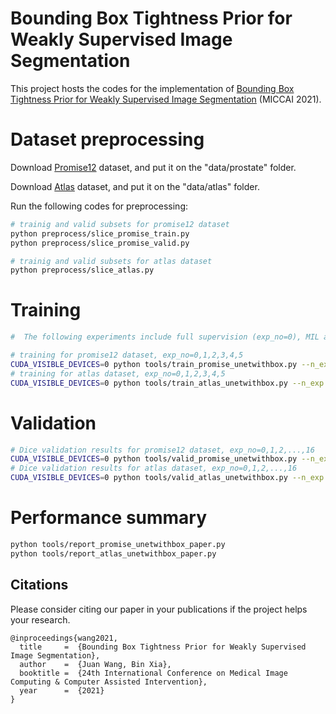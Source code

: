 # Bounding Box Tightness Prior for Weakly Supervised Image Segmentation

This project hosts the codes for the implementation of [Bounding Box Tightness Prior for Weakly Supervised Image Segmentation]() (MICCAI 2021).



# Dataset preprocessing

Download [Promise12](https://promise12.grand-challenge.org/) dataset, and put it on the "data/prostate" folder.

Download [Atlas](http://fcon_1000.projects.nitrc.org/indi/retro/atlas.html) dataset, and put it on the "data/atlas" folder.

Run the following codes for preprocessing:

```bash
# trainig and valid subsets for promise12 dataset
python preprocess/slice_promise_train.py
python preprocess/slice_promise_valid.py

# trainig and valid subsets for atlas dataset
python preprocess/slice_atlas.py
```

# Training

```bash
#  The following experiments include full supervision (exp_no=0), MIL ablation study (exp_no=1), smooth maximum approximation ablation study (exp_no=2,3), and main experiments (exp_no=4,5)

# training for promise12 dataset, exp_no=0,1,2,3,4,5
CUDA_VISIBLE_DEVICES=0 python tools/train_promise_unetwithbox.py --n_exp exp_no
# training for atlas dataset, exp_no=0,1,2,3,4,5
CUDA_VISIBLE_DEVICES=0 python tools/train_atlas_unetwithbox.py --n_exp exp_no
```

# Validation

```bash
# Dice validation results for promise12 dataset, exp_no=0,1,2,...,16
CUDA_VISIBLE_DEVICES=0 python tools/valid_promise_unetwithbox.py --n_exp exp_no
# Dice validation results for atlas dataset, exp_no=0,1,2,...,16
CUDA_VISIBLE_DEVICES=0 python tools/valid_atlas_unetwithbox.py --n_exp exp_no
```

# Performance summary

```bash
python tools/report_promise_unetwithbox_paper.py
python tools/report_atlas_unetwithbox_paper.py
```

## Citations

Please consider citing our paper in your publications if the project helps your research.

```
@inproceedings{wang2021,
  title     =  {Bounding Box Tightness Prior for Weakly Supervised Image Segmentation},
  author    =  {Juan Wang, Bin Xia},
  booktitle =  {24th International Conference on Medical Image Computing & Computer Assisted Intervention},
  year      =  {2021}
}
```



